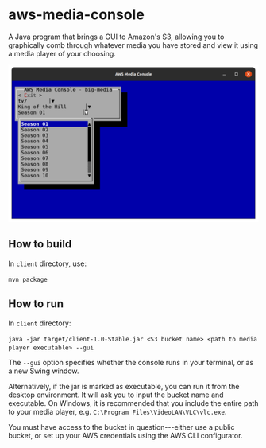 # aws-media-console
A Java program that brings a GUI to Amazon's S3, allowing you to graphically comb through whatever media you have stored and view it using a media player of your choosing.

![Screenshot A](https://raw.githubusercontent.com/cdb84/aws-media-controls/main/Console1.png)

## How to build

In `client` directory, use:

`mvn package`

## How to run

In `client` directory:

`java -jar target/client-1.0-Stable.jar <S3 bucket name> <path to media player executable> --gui`

The `--gui` option specifies whether the console runs in your terminal, or as a new Swing window.

Alternatively, if the jar is marked as executable, you can run it from the desktop environment. It will ask you to input the bucket name and executable. On Windows, it is recommended that you include the entire path to your media player, e.g. `C:\Program Files\VideoLAN\VLC\vlc.exe`.

You must have access to the bucket in question---either use a public bucket, or set up your AWS credentials using the AWS CLI configurator. 